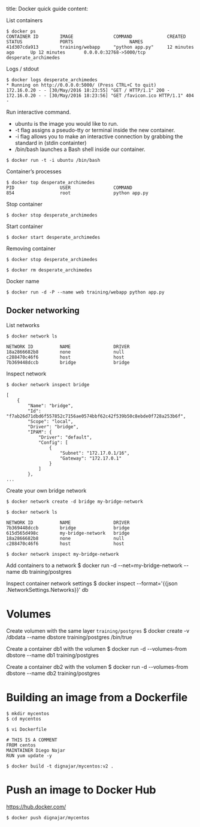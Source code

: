 title: Docker quick guide
content:

List containers
```
$ docker ps
CONTAINER ID        IMAGE               COMMAND             CREATED             STATUS              PORTS                     NAMES
41d307cda913        training/webapp     "python app.py"     12 minutes ago      Up 12 minutes       0.0.0.0:32768->5000/tcp   desperate_archimedes
```

Logs / stdout
```
$ docker logs desperate_archimedes
* Running on http://0.0.0.0:5000/ (Press CTRL+C to quit)
172.16.0.20 - - [30/May/2016 18:23:55] "GET / HTTP/1.1" 200 -
172.16.0.20 - - [30/May/2016 18:23:56] "GET /favicon.ico HTTP/1.1" 404 -
```

Run interactive command.
- ubuntu is the image you would like to run.
- -t flag assigns a pseudo-tty or terminal inside the new container.
- -i flag allows you to make an interactive connection by grabbing the standard in (stdin containter)
- /bin/bash launches a Bash shell inside our container.
```
$ docker run -t -i ubuntu /bin/bash
```

Container’s processes
```
$ docker top desperate_archimedes
PID                 USER                COMMAND
854                 root                python app.py
```

Stop container
```
$ docker stop desperate_archimedes
```

Start container
```
$ docker start desperate_archimedes
```

Removing container
```
$ docker stop desperate_archimedes

$ docker rm desperate_archimedes
```

Docker name
```
$ docker run -d -P --name web training/webapp python app.py
```

## Docker networking

List networks
```
$ docker network ls

NETWORK ID          NAME                DRIVER
18a2866682b8        none                null
c288470c46f6        host                host
7b369448dccb        bridge              bridge
```

Inspect network
```
$ docker network inspect bridge

[
    {
        "Name": "bridge",
        "Id": "f7ab26d71dbd6f557852c7156ae0574bbf62c42f539b50c8ebde0f728a253b6f",
        "Scope": "local",
        "Driver": "bridge",
        "IPAM": {
            "Driver": "default",
            "Config": [
                {
                    "Subnet": "172.17.0.1/16",
                    "Gateway": "172.17.0.1"
                }
            ]
        },
...
```

Create your own bridge network
```
$ docker network create -d bridge my-bridge-network

$ docker network ls

NETWORK ID          NAME                DRIVER
7b369448dccb        bridge              bridge
615d565d498c        my-bridge-network   bridge
18a2866682b8        none                null
c288470c46f6        host                host

$ docker network inspect my-bridge-network
```

Add containers to a network
$ docker run -d --net=my-bridge-network --name db training/postgres

Inspect container network settings
$ docker inspect --format='{{json .NetworkSettings.Networks}}' db

# Volumes

Create volumen with the same layer `training/postgres`
$ docker create -v /dbdata --name dbstore training/postgres /bin/true

Create a container db1 with the volumen
$ docker run -d --volumes-from dbstore --name db1 training/postgres

Create a container db2 with the volumen
$ docker run -d --volumes-from dbstore --name db2 training/postgres

# Building an image from a Dockerfile
```
$ mkdir mycentos
$ cd mycentos
```

```
$ vi Dockerfile

# THIS IS A COMMENT
FROM centos
MAINTAINER Diego Najar
RUN yum update -y
```

```
$ docker build -t dignajar/mycentos:v2 .
```

# Push an image to Docker Hub
https://hub.docker.com/

```
$ docker push dignajar/mycentos
```
